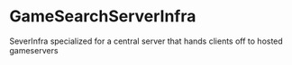 # GameSearchServerInfra
SeverInfra specialized for a central server that  hands clients off to hosted gameservers
